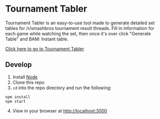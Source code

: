 # Tournament Tabler

Tournament Tabler is an easy-to-use tool made to generate detailed set tables for /r/smashbros tournament result threads. Fill in information for each game while watching the set, then once it's over click "Generate Table" and BAM: Instant table.

[Click here to go to Tournament Tabler](http://tournament-tabler.com/)

## Develop

1. Install [Node](https://nodejs.org/)
2. Clone this repo
3. `cd` into the repo directory and run the following:
```
npm install
npm start
```
4. View in your browser at [http://localhost:3000](http://localhost:3000)
